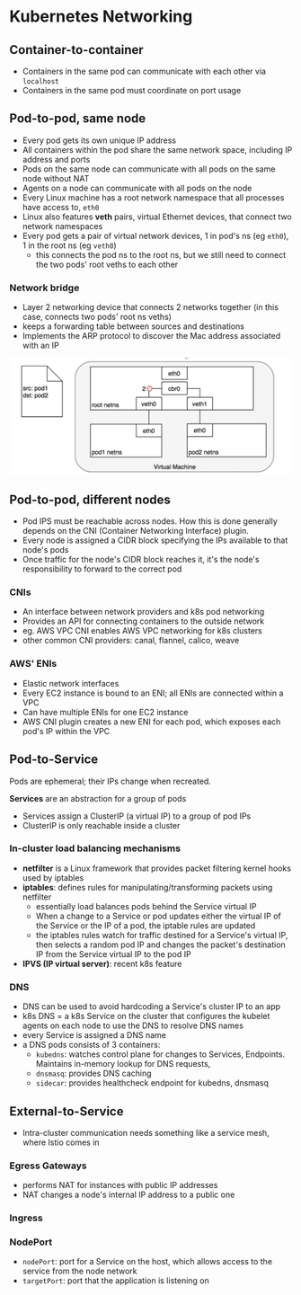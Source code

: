 # Kubernetes Networking

## Container-to-container
- Containers in the same pod can communicate with each other via `localhost`
- Containers in the same pod must coordinate on port usage

## Pod-to-pod, same node
- Every pod gets its own unique IP address
- All containers within the pod share the same network space, including IP address and ports
- Pods on the same node can communicate with all pods on the same node without NAT
- Agents on a node can communicate with all pods on the node
- Every Linux machine has a root network namespace that all processes have access to, `eth0`
- Linux also features **veth** pairs, virtual Ethernet devices, that connect two network namespaces
- Every pod gets a pair of virtual network devices, 1 in pod's ns (eg `eth0`), 1 in the root ns (eg `veth0`)
  - this connects the pod ns to the root ns, but we still need to connect the two pods' root veths to each other

### Network bridge
- Layer 2 networking device that connects 2 networks together (in this case, connects two pods' root ns veths)
- keeps a forwarding table between sources and destinations
- Implements the ARP protocol to discover the Mac address associated with an IP

![k8s pod to pod networking](../_meta/images/k8s_pod-to-pod-networking.png)

## Pod-to-pod, different nodes
- Pod IPS must be reachable across nodes. How this is done generally depends on the CNI (Container Networking Interface) plugin.
- Every node is assigned a CIDR block specifying the IPs available to that node's pods
- Once traffic for the node's CIDR block reaches it, it's the node's responsibility to forward to the correct pod

### CNIs
- An interface between network providers and k8s pod networking
- Provides an API for connecting containers to the outside network
- eg. AWS VPC CNI enables AWS VPC networking for k8s clusters
- other common CNI providers: canal, flannel, calico, weave

### AWS' ENIs
- Elastic network interfaces
- Every EC2 instance is bound to an ENI; all ENIs are connected within a VPC
- Can have multiple ENIs for one EC2 instance
- AWS CNI plugin creates a new ENI for each pod, which exposes each pod's IP within the VPC

## Pod-to-Service

Pods are ephemeral; their IPs change when recreated.

**Services** are an abstraction for a group of pods
- Services assign a ClusterIP (a virtual IP) to a group of pod IPs
- ClusterIP is only reachable inside a cluster

### In-cluster load balancing mechanisms

- **netfilter** is a Linux framework that provides packet filtering kernel hooks used by iptables
- **iptables**: defines rules for manipulating/transforming packets using netfilter
  - essentially load balances pods behind the Service virtual IP
  - When a change to a Service or pod updates either the virtual IP of the Service or the IP of a pod, the iptable rules are updated
  - the iptables rules watch for traffic destined for a Service's virtual IP, then selects a random pod IP and changes the packet's destination IP from the Service virtual IP to the pod IP
- **IPVS (IP virtual server)**: recent k8s feature

### DNS
- DNS can be used to avoid hardcoding a Service's cluster IP to an app
- k8s DNS = a k8s Service on the cluster that configures the kubelet agents on each node to use the DNS to resolve DNS names
- every Service is assigned a DNS name
- a DNS pods consists of 3 containers:
  - `kubedns`: watches control plane for changes to Services, Endpoints. Maintains in-memory lookup for DNS requests,
  - `dnsmasq`: provides DNS caching
  - `sidecar`: provides healthcheck endpoint for kubedns, dnsmasq

## External-to-Service
- Intra-cluster communication needs something like a service mesh, where Istio comes in

### Egress Gateways
- performs NAT for instances with public IP addresses
- NAT changes a node's internal IP address to a public one

### Ingress

### NodePort
- `nodePort`: port for a Service on the host, which allows access to the service from the node network
- `targetPort`: port that the application is listening on
